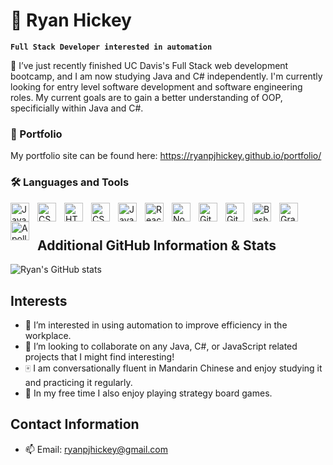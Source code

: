 # 👾 Ryan Hickey

**`Full Stack Developer interested in automation`**

🌲 I’ve just recently finished UC Davis's Full Stack web development bootcamp, and I am now studying Java and C# independently. I'm currently looking for entry level software development and software engineering roles. My current goals are to gain a better understanding of OOP, specificially within Java and C#.

### 👤 Portfolio
My portfolio site can be found here: https://ryanpjhickey.github.io/portfolio/

### 🛠️ Languages and Tools

<img align="left" alt="Java" width="30px" style="padding-right:10px;" src="https://cdn.jsdelivr.net/gh/devicons/devicon/icons/java/java-original.svg"/>
<img align="left" alt="CSharp" width="30px" style="padding-right:10px;" src="https://static-00.iconduck.com/assets.00/c-sharp-c-icon-456x512-9sej0lrz.png" />
<img align="left" alt="HTML" width="30px" style="padding-right:10px;" src="https://cdn.jsdelivr.net/gh/devicons/devicon/icons/html5/html5-plain.svg" />
<img align="left" alt="CSS" width="30px" style="padding-right:10px;" src="https://cdn.jsdelivr.net/gh/devicons/devicon/icons/css3/css3-plain.svg" />
<img align="left" alt="JavaScript" width="30px" style="padding-right:10px;" src="https://cdn.jsdelivr.net/gh/devicons/devicon/icons/javascript/javascript-plain.svg" />
<img align="left" alt="React" width="30px" style="padding-right:10px;" src="https://cdn.jsdelivr.net/gh/devicons/devicon/icons/react/react-original.svg" />
<img align="left" alt="NodeJS" width="30px" style="padding-right:10px;" src="https://cdn.jsdelivr.net/gh/devicons/devicon/icons/nodejs/nodejs-original.svg" />
<img align="left" alt="Git" width="30px" style="padding-right:10px;" src="https://cdn.jsdelivr.net/gh/devicons/devicon/icons/git/git-original.svg" />
<img align="left" alt="GitHub" width="30px" style="padding-right:10px;" src="https://cdn.jsdelivr.net/gh/devicons/devicon/icons/github/github-original.svg" />
<img align="left" alt="Bash" width="30px" style="padding-right:10px;" src="https://cdn.jsdelivr.net/gh/devicons/devicon/icons/bash/bash-original.svg" />
<img align="left" alt="GraphQL" width="30px" style="padding-right:10px;" src="https://upload.wikimedia.org/wikipedia/commons/thumb/1/17/GraphQL_Logo.svg/2048px-GraphQL_Logo.svg.png" />
<img align="left" alt="Apollo" width="30px" style="padding-right:10px;" src="https://global.discourse-cdn.com/business5/uploads/apollographql/original/1X/25bd5104d61020fe4dc0777a5919cd009bca633e.png" />
<br />

#
## Additional GitHub Information & Stats

![Ryan's GitHub stats](https://github-readme-stats.vercel.app/api?username=ryanpjhickey&show_icons=true&theme=gruvbox)

## Interests
- 🦾 I’m interested in using automation to improve efficiency in the workplace.
- 🤝 I’m looking to collaborate on any Java, C#, or JavaScript related projects that I might find interesting!
- 🀄 I am conversationally fluent in Mandarin Chinese and enjoy studying it and practicing it regularly.
- 🎲 In my free time I also enjoy playing strategy board games.

## Contact Information
- 📫 Email: ryanpjhickey@gmail.com
